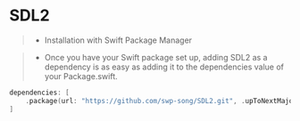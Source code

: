 # SDL2

> * Installation with Swift Package Manager

> * Once you have your Swift package set up, adding SDL2 as a dependency is as easy as adding it to the dependencies value of your Package.swift.

```swift
dependencies: [
    .package(url: "https://github.com/swp-song/SDL2.git", .upToNextMajor(from: "3.1.0"))
]
```
